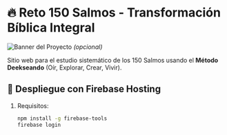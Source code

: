 # 🔥 Reto 150 Salmos - Transformación Bíblica Integral

![Banner del Proyecto](https://ejemplo.com/banner-salmo150.jpg) *(opcional)*

Sitio web para el estudio sistemático de los 150 Salmos usando el **Método Deekseando** (Oír, Explorar, Crear, Vivir).

## 🚀 Despliegue con Firebase Hosting

1. Requisitos:
   ```bash
   npm install -g firebase-tools
   firebase login
